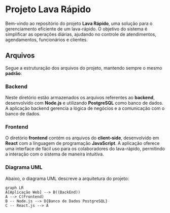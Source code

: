 # Projeto Lava Rápido

Bem-vindo ao repositório do projeto **Lava Rápido**, uma solução para o gerenciamento eficiente de um lava-rápido. O objetivo do sistema é simplificar as operações diárias, ajudando no controle de atendimentos, agendamentos, funcionários e clientes.

## Arquivos

Segue a estruturação dos arquivos do projeto, mantendo sempre o mesmo **padrão**:

### Backend

Neste diretório estão armazenados os arquivos referentes ao **backend**, desenvolvido com **Node.js** e utilizando **PostgreSQL** como banco de dados. A aplicação backend gerencia a lógica de negócios e a comunicação com o banco de dados.

### Frontend

O diretório **frontend** contém os arquivos do **client-side**, desenvolvido em **React** com a linguagem de programação **JavaScript**. A aplicação oferece uma interface de fácil uso para os colaboradores do lava-rápido, permitindo a interação com o sistema de maneira intuitiva.

### Diagrama UML

Abaixo, o diagrama UML descreve a arquitetura do projeto:

```mermaid
graph LR
A[Aplicação Web] --> B((BackEnd))
A --> C(Frontend)
B -- Node.js --> D{Banco de Dados PostgreSQL}
C -- React.js --> A
